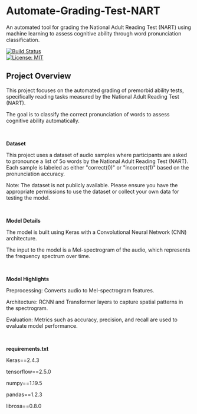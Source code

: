 # Automate-Grading-Test-NART


An automated tool for grading the National Adult Reading Test (NART) using machine learning to assess cognitive ability through word pronunciation classification.

[![Build Status](https://img.shields.io/travis/com/sarashahin/Automate-Grading-Test-NART.svg)](https://travis-ci.com/sarashahin/Automate-Grading-Test-NART) <br>
[![License: MIT](https://img.shields.io/badge/License-MIT-yellow.svg)](https://opensource.org/licenses/MIT)




## Project Overview

This project focuses on the automated grading of premorbid ability tests, specifically reading tasks measured by the National Adult Reading Test (NART). 

The goal is to classify the correct pronunciation of words to assess cognitive ability automatically.




<br>

**Dataset**

This project uses a dataset of audio samples where participants are asked to pronounce a list of 5o words by the National Adult Reading Test (NART). Each sample is labeled as either "correct(0)" or "incorrect(1)" based on the pronunciation accuracy.

Note: The dataset is not publicly available. Please ensure you have the appropriate permissions to use the dataset or collect your own data for testing the model.



<br>

**Model Details**

The model is built using Keras with a Convolutional Neural Network (CNN) architecture. 

The input to the model is a Mel-spectrogram of the audio, which represents the frequency spectrum over time.



<br>

**Model Highlights**

Preprocessing: Converts audio to Mel-spectrogram features.

Architecture: RCNN and Transformer layers to capture spatial patterns in the spectrogram.

Evaluation: Metrics such as accuracy, precision, and recall are used to evaluate model performance.



<br>

**requirements.txt**

Keras==2.4.3

tensorflow==2.5.0

numpy==1.19.5

pandas==1.2.3

librosa==0.8.0



